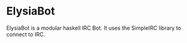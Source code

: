 # ElysiaBot
ElysiaBot is a modular haskell IRC Bot. It uses the SimpleIRC library to connect to IRC.
